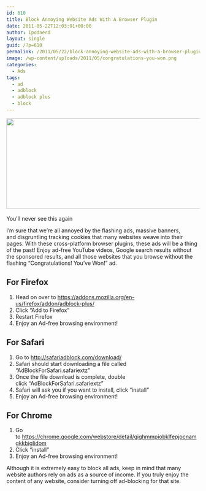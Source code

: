 ```yaml
---
id: 610
title: Block Annoying Website Ads With A Browser Plugin
date: 2011-05-22T12:03:01+00:00
author: Ipodnerd
layout: single
guid: /?p=610
permalink: /2011/05/22/block-annoying-website-ads-with-a-browser-plugin/
image: /wp-content/uploads/2011/05/congratulations-you-won.png
categories:
  - Ads
tags:
  - ad
  - adblock
  - adblock plus
  - block
---
```

<div id="attachment_621" style="max-width: 530px" class="wp-caption aligncenter">
  <a href="/wp-content/uploads/2011/05/congratulations-you-won.png"><img class="size-full wp-image-621  " title="congratulations-you-won" src="/wp-content/uploads/2011/05/congratulations-you-won.png" alt="" width="520" height="236" srcset="/wp-content/uploads/2011/05/congratulations-you-won.png 722w, /wp-content/uploads/2011/05/congratulations-you-won-300x136.png 300w" sizes="(max-width: 520px) 100vw, 520px" /></a>
  
  <p class="wp-caption-text">
    You'll never see this again
  </p>
</div>

I&#8217;m sure that we&#8217;re all annoyed by the flashing ads, massive banners, and disgruntling tracking cookies that many websites weave into their pages. With these cross-platform browser plugins, these ads will be a thing of the past! Enjoy ad-free YouTube videos, Google search results without the sponsored results, and all those websites that you browse without the flashing &#8220;Congratulations! You&#8217;ve Won!&#8221; ad.

## **For Firefox**

  1. Head on over to <a title="https://addons.mozilla.org/en-us/firefox/addon/adblock-plus/" href="https://addons.mozilla.org/en-us/firefox/addon/adblock-plus/" target="_blank">https://addons.mozilla.org/en-us/firefox/addon/adblock-plus/</a>
  2. Click &#8220;Add to Firefox&#8221;
  3. Restart Firefox
  4. Enjoy an Ad-free browsing environment!

## **For Safari**

  1. Go to <a title="http://safariadblock.com/download/" href="http://safariadblock.com/download/" target="_blank">http://safariadblock.com/download/</a>
  2. Safari should start downloading a file called &#8220;AdBlockForSafari.safariextz&#8221;
  3. Once the file download is complete, double click &#8220;AdBlockForSafari.safariextz&#8221;
  4. Safari will ask you if you want to install, click &#8220;install&#8221;
  5. Enjoy an Ad-free browsing environment!

## **For Chrome**

  1. Go to <a title="https://chrome.google.com/webstore/detail/gighmmpiobklfepjocnamgkkbiglidom" href="https://chrome.google.com/webstore/detail/gighmmpiobklfepjocnamgkkbiglidom" target="_blank">https://chrome.google.com/webstore/detail/gighmmpiobklfepjocnamgkkbiglidom</a>
  2. Click &#8220;install&#8221;
  3. Enjoy an Ad-free browsing environment!

Although it is extremely easy to block all ads, keep in mind that many website authors rely on ads as a source of income. If you truly enjoy the content of any website, consider turning off ad-blocking for that site.
